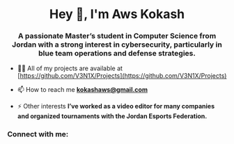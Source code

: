 <h1 align="center">Hey 👋, I'm Aws Kokash</h1>
<h3 align="center">A passionate Master’s student in Computer Science from Jordan with a strong interest in cybersecurity, particularly in blue team operations and defense strategies.</h3>

- 👨‍💻 All of my projects are available at [https://github.com/V3N1X/Projects](https://github.com/V3N1X/Projects)

- 📫 How to reach me **kokashaws@gmail.com**

- ⚡ Other interests **I’ve worked as a video editor for many companies and organized tournaments with the Jordan Esports Federation.**

<h3 align="left">Connect with me:</h3>
<p align="left">
</p>
